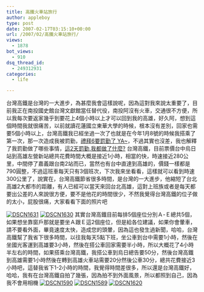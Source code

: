 ```yaml
---
title: 高鐵火車站旅行
author: appleboy
type: post
date: 2007-02-17T03:15:10+00:00
url: /2007/02/高鐵火車站旅行/
views:
  - 1878
bot_views:
  - 910
dsq_thread_id:
  - 249312931
categories:
  - life

---
```

台灣高鐵是台灣的一大進步，為甚麼我會這樣說呢，因為這對我來說太重要了，目前我正在南投國史館台灣文獻館當任替代役，南投阿沒有火車，交通很不方便，所以我每次要返家幾乎到要花上4個小時以上才可以回到我的高雄，好久阿，想到這個時間我就很痛苦，以前就讀花蓮國立東華大學的時候，根本沒有差別，回家也需要5個小時以上，台灣高鐵我已經坐過一次了也就是在今年1月8號的時候我搭乘了第一次，那一次造成我被罰勤，[禮拜6要罰勤了 YA~][1]，不過其實也沒差，我也解釋了我罰勤做了哪些事情，[這2天罰勤,我都做了什麼?][2] <!--more--> 台灣高鐵，目前票價台中烏日站到高雄左營新站總共花費時間大概是接近1小時，相當的快，時速接近280公里，中間停了嘉義跟台南2站而已，當然也有台中直達到高雄的，價錢一樣都是790圓整，不過這班車每天只有3個班次，下次我來坐看看，這樣就可以看到時速300公里了，說實在，台灣高鐵節省很多時間，是台灣的一大進步，他縮短了台北高雄2大都市的距離，有人已經可以當天來回台北高雄，這對上班族或者是每天都要出公差的人來說很方便，要不是他花的時間很少，不然我覺得台灣高鐵的位子做的太小，屁股很痛，大家看看下面的照片吧 

[<img alt="DSCN1631" src="https://i1.wp.com/farm1.static.flickr.com/128/391196637_2a8f0fac15.jpg?resize=500%2C375&#038;ssl=1" data-recalc-dims="1" />][3] [<img alt="DSCN1630" src="https://i0.wp.com/farm1.static.flickr.com/176/391196519_63c929d75e.jpg?resize=500%2C375&#038;ssl=1" data-recalc-dims="1" />][4] 其實台灣高鐵目前每排5個座位分別Ａ-Ｅ總共5個，如果想坐靠窗戶那就是要坐Ａ跟Ｅ這2個座位，但是給各位建議，如果你會暈車，請不要看外面，畢竟速度太快，造成您的頭暈，因為這也發生過新聞，哈哈，台灣高鐵幫了我省下很多時間，以往我每天5點下班，坐公車到台中需要1小時，然後在坐國光客運到高雄要3小時，然後在搭公車回家需要半小時，所以大概花了4小時半左右的時間，如果搭乘台灣高鐵，我搭公車到烏日總告要50分，然後台灣高鐵到高雄需要1小時然後在轉到高雄火車站需要20分然後公車30分，總共花費接近3小時吧，這替我省下1-2小時的時間，我覺得時間差很多，所以還是台灣高鐵好，哈哈，我有在台灣高鐵自拍了幾張，因為拍不到外面風景，所以都照到自己，因為我不會用相機 [<img alt="DSCN1590" src="https://i0.wp.com/farm1.static.flickr.com/179/391196007_a0a2b0cfc9.jpg?resize=500%2C375&#038;ssl=1" data-recalc-dims="1" />][5] [<img alt="DSCN1589" src="https://i2.wp.com/farm1.static.flickr.com/156/391195907_358dd22705.jpg?resize=500%2C375&#038;ssl=1" data-recalc-dims="1" />][6] [<img alt="DSCN1620" src="https://i0.wp.com/farm1.static.flickr.com/175/391196384_17164ff09c.jpg?resize=500%2C375&#038;ssl=1" data-recalc-dims="1" />][7]

 [1]: http://blog.wu-boy.com/2007/02/06/69 "禮拜6要罰勤了 YA~"
 [2]: http://blog.wu-boy.com/2007/02/11/70 "這2天罰勤,我都做了什麼?"
 [3]: https://www.flickr.com/photos/appleboy/391196637/ "Photo Sharing"
 [4]: https://www.flickr.com/photos/appleboy/391196519/ "Photo Sharing"
 [5]: https://www.flickr.com/photos/appleboy/391196007/ "Photo Sharing"
 [6]: https://www.flickr.com/photos/appleboy/391195907/ "Photo Sharing"
 [7]: https://www.flickr.com/photos/appleboy/391196384/ "Photo Sharing"